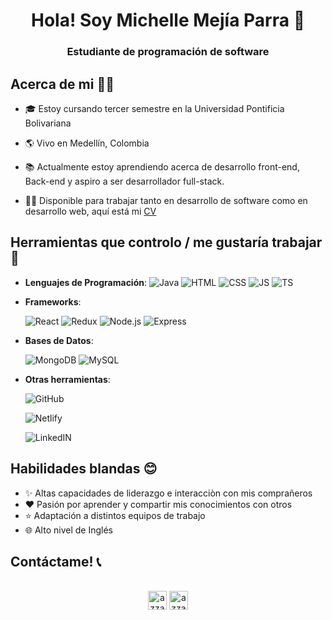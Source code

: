 <h1 align="center">Hola! Soy Michelle Mejía Parra 👋</h1>

<h3 align="center">Estudiante de programación de software</h3>

## Acerca de mi 🙋‍♂️

- 🎓 Estoy cursando tercer semestre en la Universidad Pontificia Bolivariana

- 🌎 Vivo en Medellín, Colombia

- 📚 Actualmente estoy aprendiendo acerca de desarrollo front-end, Back-end y aspiro a ser desarrollador full-stack.

- 👨‍💻 Disponible para trabajar tanto en desarrollo de software como en desarrollo web, aquí está mi [CV](link)

## Herramientas que controlo / me gustaría trabajar 🧰

- **Lenguajes de Programación**:
  ![Java](https://img.shields.io/badge/Java-ED8B00?style=for-the-badge&logo=java&logoColor=white)
  ![HTML](https://img.shields.io/badge/HTML5-E34F26?style=for-the-badge&logo=html5&logoColor=white)
  ![CSS](https://img.shields.io/badge/CSS3-1572B6?style=for-the-badge&logo=css3&logoColor=white)
  ![JS](https://img.shields.io/badge/JavaScript-F7DF1E?style=for-the-badge&logo=javascript&logoColor=black)
  ![TS](https://img.shields.io/badge/TypeScript-007ACC?style=for-the-badge&logo=typescript&logoColor=white)
- **Frameworks**:

  ![React](https://img.shields.io/badge/React-3776AB?style=for-the-badge&logo=React&logoColor=white)
  ![Redux](https://img.shields.io/badge/Redux-3776AB?style=for-the-badge&logo=Redux&logoColor=white)
  ![Node.js](https://img.shields.io/badge/Node.js-43853D?style=for-the-badge&logo=node.js&logoColor=white)
  ![Express](https://img.shields.io/badge/Express.js-404D59?style=for-the-badge)

- **Bases de Datos**:

  ![MongoDB](https://img.shields.io/badge/MongoDB-4EA94B?style=for-the-badge&logo=mongodb&logoColor=white)
  ![MySQL](https://img.shields.io/badge/MySQL-4EA94B?style=for-the-badge&logo=MySQL&logoColor=white)

- **Otras herramientas**:

  ![GitHub](https://img.shields.io/badge/GitHub-100000?style=for-the-badge&logo=github&logoColor=white)

  ![Netlify](https://img.shields.io/badge/Netlify-100000?style=for-the-badge&logo=Netlify&logoColor=white)

  ![LinkedIN](https://img.shields.io/badge/LinkedIN-100000?style=for-the-badge&logo=LinkedIN&logoColor=white)

## Habilidades blandas 😊

- ✨ Altas capacidades de liderazgo e interacciòn con mis comprañeros
- ❤️ Pasión por aprender y compartir mis conocimientos con otros
- ⭐ Adaptación a distintos equipos de trabajo
- 🌐 Alto nivel de Inglés

## Contáctame! 📞

<p align="center">
      <br/>
      <a href="https://www.linkedin.com/in/michelle-mej%C3%ADa-parra-072148242/" target="blank"><img align="center"
         src="https://img.shields.io/badge/linkedin-%231DA1F2.svg?style=for-the-badge&logo=linkedin&logoColor=white"
         alt="azzar" height="30"/></a>
      <a href="mailto:michellemejiaparra4@gmail.com" target="blank"><img align="center"
         src="https://img.shields.io/badge/gmail-EA4335.svg?style=for-the-badge&logo=gmail&logoColor=white"
         alt="azzar" height="30"/></a>
</p>

